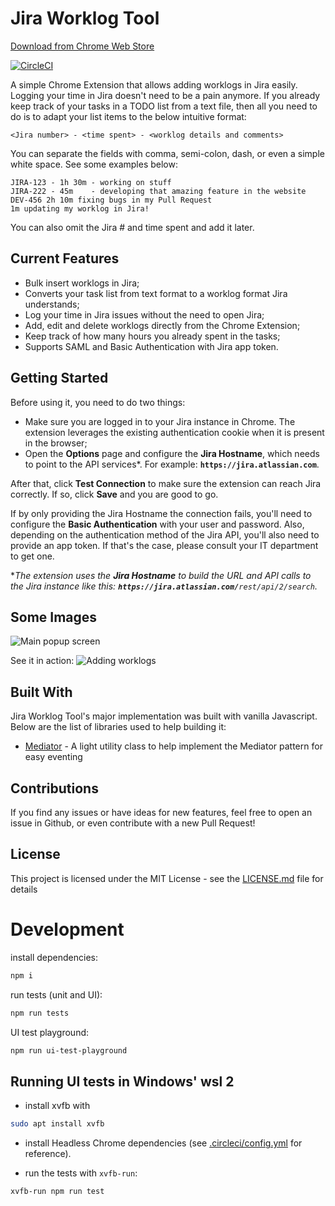 # Jira Worklog Tool
[Download from Chrome Web Store](https://chrome.google.com/webstore/detail/jira-worklog-tool/pekbjnkonfmgjfnbpmindidammhgmjji)

[![CircleCI](https://circleci.com/gh/alfeugds/jiraworklogtool.svg?style=svg)](https://circleci.com/gh/alfeugds/jiraworklogtool)

A simple Chrome Extension that allows adding worklogs in Jira easily.
Logging your time in Jira doesn't need to be a pain anymore. If you already keep track of your tasks in a TODO list from a text file, then all you need to do is to adapt your list items to the below intuitive format:

```
<Jira number> - <time spent> - <worklog details and comments>
```
You can separate the fields with comma, semi-colon, dash, or even a simple white space. See some examples below:

```
JIRA-123 - 1h 30m - working on stuff
JIRA-222 - 45m    - developing that amazing feature in the website
DEV-456 2h 10m fixing bugs in my Pull Request
1m updating my worklog in Jira!
```
You can also omit the Jira # and time spent and add it later.

## Current Features

* Bulk insert worklogs in Jira;
* Converts your task list from text format to a worklog format Jira understands;
* Log your time in Jira issues without the need to open Jira;
* Add, edit and delete worklogs directly from the Chrome Extension;
* Keep track of how many hours you already spent in the tasks;
* Supports SAML and Basic Authentication with Jira app token.

## Getting Started
Before using it, you need to do two things:
- Make sure you are logged in to your Jira instance in Chrome. The extension leverages the existing authentication cookie when it is present in the browser;
- Open the **Options** page and configure the **Jira Hostname**, which needs to point to the API services*. For example: **`https://jira.atlassian.com`**.

After that, click **Test Connection** to make sure the extension can reach Jira correctly. If so, click **Save** and you are good to go.

If by only providing the Jira Hostname the connection fails, you'll need to configure the **Basic Authentication** with your user and password. Also, depending on the authentication method of the Jira API, you'll also need to provide an app token. If that's the case, please consult your IT department to get one.

*_The extension uses the **Jira Hostname** to build the URL and API calls to the Jira instance like this: **`https://jira.atlassian.com/`**`rest/api/2/search`._

## Some Images

![Main popup screen](/screenshots/popup.png "Main Screen")

See it in action:
![Adding worklogs](/screenshots/add-worklog-sample.gif "See it in action")

## Built With

Jira Worklog Tool's major implementation was built with vanilla Javascript. Below are the list of libraries used to help building it:

* [Mediator](https://github.com/ajacksified/Mediator.js) - A light utility class to help implement the Mediator pattern for easy eventing

## Contributions

If you find any issues or have ideas for new features, feel free to open an issue in Github, or even contribute with a new Pull Request!

## License

This project is licensed under the MIT License - see the [LICENSE.md](LICENSE.md) file for details

# Development

install dependencies:

````sh
npm i
````

run tests (unit and UI):

````sh
npm run tests
````

UI test playground:

````sh
npm run ui-test-playground
````
## Running UI tests in Windows' wsl 2

- install xvfb with

````sh
sudo apt install xvfb
````

- install Headless Chrome dependencies (see [.circleci/config.yml](.circleci/config.yml) for reference).

- run the tests with `xvfb-run`:

````sh
xvfb-run npm run test
````